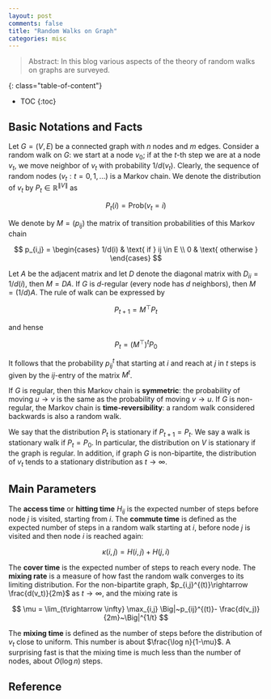 ```yaml
---
layout: post
comments: false
title: "Random Walks on Graph"
categories: misc
---
```


> Abstract: In this blog various aspects of the theory of random walks on graphs are surveyed.

<!--more-->

{: class="table-of-content"}
* TOC
{:toc}

## Basic Notations and Facts
Let $G=(V,E)$ be a connected graph with $n$ nodes and $m$ edges. Consider a random walk on $G$: we start at a node $v_0$; if at the $t$-th step we are at a node $v_t$, we move neighbor of $v_t$ with probability $1/d(v_t)$.
Clearly, the sequence of random nodes $(v_t: t=0,1,...)$ is a Markov chain.
We denote the distribution of $v_t$ by $P_t \in \mathbb{R}^{\|V\|}$ as 

$$
P_t(i) = \text{Prob}(v_t = i)
$$

We denote by $M = (p_{ij})$ the matrix of transition probabilities of this Markov chain

$$
p_{i,j} = \begin{cases}
1/d(i) & \text{ if } ij \in E \\ 
0 & \text{ otherwise }
\end{cases}
$$

Let $A$ be the adjacent matrix and let $D$ denote the diagonal matrix with $D_{ii} = 1/d(i)$, then $M = DA$. 
If $G$ is $d$-regular (every node has $d$ neighbors), then $M=(1/d)A$.
The rule of walk can be expressed by 

$$
P_{t+1} = M^\top P_t
$$

and hense

$$
P_t = (M^\top)^t P_0
$$

It follows that the probability $p_{ij}^t$ that starting at $i$ and reach at $j$ in $t$ steps is given by the $ij$-entry of the matrix $M^t$.

If $G$ is regular, then this Markov chain is **symmetric**: the probability of moving $u \rightarrow v$ is the same as the probability of moving $v \rightarrow u$.
If $G$ is non-regular, the Markov chain is **time-reversibility**: a random walk considered backwards is also a random walk. 

We say that the distribution $P_t$ is stationary if $P_{t+1}=P_t$. We say a walk is stationary walk if $P_t = P_0$.
In particular, the distribution on $V$ is stationary if the graph is regular. 
In addition, if graph $G$ is non-bipartite, the distribution of $v_t$ tends to a stationary distribution as $t \rightarrow \infty$.

## Main Parameters

The **access time** or **hitting time** $H_{ij}$ is the expected number of steps before node $j$ is visited, starting from $i$. 
The **commute time** is defined as the expected number of steps in a random walk starting at $i$, before node $j$ is visited and then node $i$ is reached again:

$$
\kappa(i,j) = H(i,j) + H(j,i)
$$

The **cover time** is the expected number of steps to reach every node. 
The **mixing rate** is a measure of how fast the random walk converges to its limiting distribution. For the non-bipartite graph, $p_{i,j}^{(t)}\rightarrow \frac{d(v_t)}{2m}$ as $t\rightarrow \infty$, and the mixing rate is 

$$
\mu = \lim_{t\rightarrow \infty} \max_{i,j} \Big|~p_{ij}^{(t)}- \frac{d(v_j)}{2m}~\Big|^{1/t}
$$

The **mixing time** is defined as the number of steps before the distribution of $v_t$ close to uniform. This number is about $\frac{\log n}{1-\mu}$. A surprising fast is that the mixing time is much less than the number of nodes, about $O(\log n)$ steps.

## Reference

